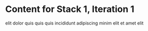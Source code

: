# Content for Stack 1, Iteration 1
elit dolor quis quis quis incididunt adipiscing minim elit et amet elit 
